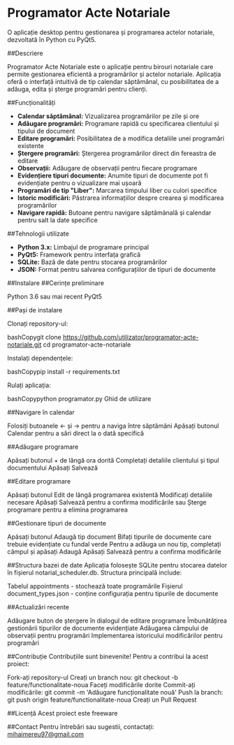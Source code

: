 # Programator Acte Notariale
O aplicație desktop pentru gestionarea și programarea actelor notariale, 
dezvoltată în Python cu PyQt5.

##Descriere

Programator Acte Notariale este o aplicație pentru birouri notariale care
permite gestionarea eficientă a programărilor și actelor notariale. 
Aplicația oferă o interfață intuitivă de tip calendar săptămânal, cu 
posibilitatea de a adăuga, edita și șterge programări pentru clienți.

##Funcționalități

- **Calendar săptămânal:** Vizualizarea programărilor pe zile și ore
- **Adăugare programări:** Programare rapidă cu specificarea clientului și tipului de document
- **Editare programări:** Posibilitatea de a modifica detaliile unei programări existente
- **Ștergere programări:** Ștergerea programărilor direct din fereastra de editare
- **Observații:** Adăugare de observații pentru fiecare programare
- **Evidențiere tipuri documente:** Anumite tipuri de documente pot fi evidențiate pentru o vizualizare mai ușoară
- **Programări de tip "Liber":** Marcarea timpului liber cu culori specifice
- **Istoric modificări:** Păstrarea informațiilor despre crearea și modificarea programărilor
- **Navigare rapidă:** Butoane pentru navigare săptămânală și calendar pentru salt la date specifice

##Tehnologii utilizate

- **Python 3.x:** Limbajul de programare principal
- **PyQt5:** Framework pentru interfața grafică
- **SQLite:** Bază de date pentru stocarea programărilor
- **JSON:** Format pentru salvarea configurațiilor de tipuri de documente

##Instalare
##Cerințe preliminare

Python 3.6 sau mai recent
PyQt5

##Pași de instalare

Clonați repository-ul:

bashCopygit clone https://github.com/utilizator/programator-acte-notariale.git
cd programator-acte-notariale

Instalați dependențele:

bashCopypip install -r requirements.txt

Rulați aplicația:

bashCopypython programator.py
Ghid de utilizare

##Navigare în calendar

Folosiți butoanele ← și → pentru a naviga între săptămâni
Apăsați butonul Calendar pentru a sări direct la o dată specifică

##Adăugare programare

Apăsați butonul + de lângă ora dorită
Completați detaliile clientului și tipul documentului
Apăsați Salvează

##Editare programare

Apăsați butonul Edit de lângă programarea existentă
Modificați detaliile necesare
Apăsați Salvează pentru a confirma modificările sau Șterge programare pentru a elimina programarea

##Gestionare tipuri de documente

Apăsați butonul Adaugă tip document
Bifați tipurile de documente care trebuie evidențiate cu fundal verde
Pentru a adăuga un nou tip, completați câmpul și apăsați Adaugă
Apăsați Salvează pentru a confirma modificările

##Structura bazei de date
Aplicația folosește SQLite pentru stocarea datelor în fișierul notarial_scheduler.db. Structura principală include:

Tabelul appointments - stochează toate programările
Fișierul document_types.json - conține configurația pentru tipurile de documente

##Actualizări recente

Adăugare buton de ștergere în dialogul de editare programare
Îmbunătățirea gestionării tipurilor de documente evidențiate
Adăugarea câmpului de observații pentru programări
Implementarea istoricului modificărilor pentru programări

##Contribuție
Contribuțiile sunt binevenite! Pentru a contribui la acest proiect:

Fork-ați repository-ul
Creați un branch nou: git checkout -b feature/functionalitate-noua
Faceți modificările dorite
Commit-ați modificările: git commit -m 'Adăugare funcționalitate nouă'
Push la branch: git push origin feature/functionalitate-noua
Creați un Pull Request

##Licență
Acest proiect este freeware

##Contact
Pentru întrebări sau sugestii, contactați: mihaimereu97@gmail.com
